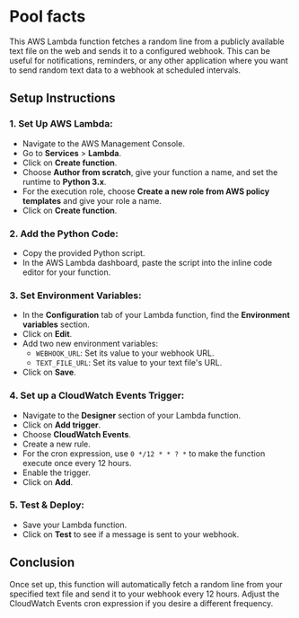 # Pool facts

This AWS Lambda function fetches a random line from a publicly available text file on the web and sends it to a configured webhook. This can be useful for notifications, reminders, or any other application where you want to send random text data to a webhook at scheduled intervals.

## Setup Instructions

### 1. **Set Up AWS Lambda**:
   - Navigate to the AWS Management Console.
   - Go to **Services** > **Lambda**.
   - Click on **Create function**.
   - Choose **Author from scratch**, give your function a name, and set the runtime to **Python 3.x**.
   - For the execution role, choose **Create a new role from AWS policy templates** and give your role a name.
   - Click on **Create function**.

### 2. **Add the Python Code**:
   - Copy the provided Python script.
   - In the AWS Lambda dashboard, paste the script into the inline code editor for your function.

### 3. **Set Environment Variables**:
   - In the **Configuration** tab of your Lambda function, find the **Environment variables** section.
   - Click on **Edit**.
   - Add two new environment variables:
     - `WEBHOOK_URL`: Set its value to your webhook URL.
     - `TEXT_FILE_URL`: Set its value to your text file's URL.
   - Click on **Save**.

### 4. **Set up a CloudWatch Events Trigger**:
   - Navigate to the **Designer** section of your Lambda function.
   - Click on **Add trigger**.
   - Choose **CloudWatch Events**.
   - Create a new rule.
   - For the cron expression, use `0 */12 * * ? *` to make the function execute once every 12 hours.
   - Enable the trigger.
   - Click on **Add**.

### 5. **Test & Deploy**:
   - Save your Lambda function.
   - Click on **Test** to see if a message is sent to your webhook.

## Conclusion
Once set up, this function will automatically fetch a random line from your specified text file and send it to your webhook every 12 hours. Adjust the CloudWatch Events cron expression if you desire a different frequency.

